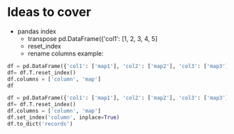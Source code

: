 # Ideas to cover
- pandas index
  - transpose pd.DataFrame({'col1': [1, 2, 3, 4, 5]
  - reset_index
  - rename columns
  example:
  
```python
df = pd.DataFrame({'col1': ['map1'], 'col2': ['map2'], 'col3': ['map3']})
df= df.T.reset_index()
df.columns = ['column', 'map']
df
```

```python
df = pd.DataFrame({'col1': ['map1'], 'col2': ['map2'], 'col3': ['map3']})
df= df.T.reset_index()
df.columns = ['column', 'map']
df.set_index('column', inplace=True)
df.to_dict('records')
```
